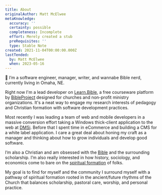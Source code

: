 ```yaml
---
title: About
originalAuthor: Matt McElwee
metaKnowledge:
  accuracy: ''
  certainty: possible
  completeness: Incomplete
  effort: Merely created a stub
  preRequisites: ''
  type: Stable Note
created: 2021-11-04T00:00:00.000Z
lastTended:
  by: Matt McElwee
  when: 2023-05-16
---
```


👋 I’m a software engineer, manager, writer, and wannabe Bible nerd, currently living in Omaha, NE.

Right now I'm a lead developer on [Learn.Bible](https://learn.bible/), a free courseware platform by [BibleProject](https://bibleproject.com) designed for churches and non-profit ministry organizations. It's a neat way to engage my research interests of pedagogy and Christian formation with software development practices.

Most recently I was leading a team of web and mobile developers in a massive conversion effort taking a Windows thick-client application to the web at [DMSi](https://dmsi.com/). Before that I spent time in eCommerce and building a CMS for a white label application. I care a great deal about honing my craft as a manager and thinking about how to grow individuals and develop good software.

I’m also a Christian and am obsessed with the [Bible](/bible) and the surrounding scholarship. I’m also really interested in how history, sociology, and economics come to bare on the [spiritual formation](/formation) of folks.

My goal is to find for myself and the community I surround myself with a pathway of spiritual formation rooted in the ancient/future rhythms of the Church that balances scholarship, pastoral care, worship, and personal practice.

